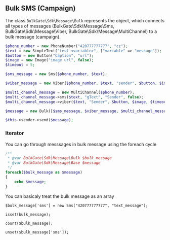 ## Bulk SMS (Campaign)

The class `BulkGate\Sdk\Message\Bulk` represents the object, which connects all types of messages (BulkGate\Sdk\Message\Sms, BulkGate\Sdk\Message\Viber, BulkGate\Sdk\Message\MultiChannel) to a bulk message (campaign).

```php
$phone_number = new PhoneNumber("420777777777", "cz");
$text = new SimpleText("test <variable>", ["variable" => "message"]);
$button = new Button("Caption", "url");
$image = new Image("image url", false);
$timeout = 5;

$sms_message = new Sms($phone_number, $text);

$viber_message = new Viber($phone_number, $text, "sender", $button, $image, $timeout);

$multi_channel_message = new MultiChannel($phone_number);
$multi_channel_message->sms($text, "gText", "Sender", false);
$multi_channel_message->viber($text, "Sender", $button, $image, $timeout);

$message = new Bulk([$sms_message, $viber_message, $multi_channel_message]);

$this->sender->send($message);
```

### Iterator

You can go through messsages in bulk message using the foreach cycle

```php
/** 
 * @var BulkGate\Sdk\Message\Bulk $bulk_message 
 * @var BulkGate\Sdk\Message\Base $message
 */
foreach($bulk_message as $message)
{
    echo $message;
}
```

You can basicaly treat the bulk message as an array

```
$bulk_message['sms'] = new Sms("420777777777", "text_message");

isset(bulk_message);

count($bulk_message);

unset($bulk_message['sms']);
```
